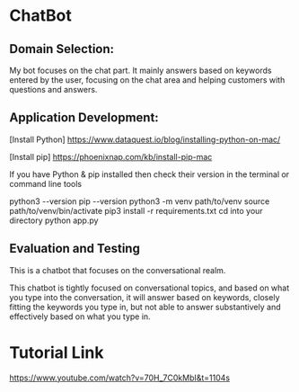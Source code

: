 # ChatBot

## Domain Selection:
My bot focuses on the chat part.
It mainly answers based on keywords entered by the user, focusing on the chat area and helping customers with questions and answers.


## Application Development:

[Install Python] https://www.dataquest.io/blog/installing-python-on-mac/

[Install pip] https://phoenixnap.com/kb/install-pip-mac

If you have Python & pip installed then check their version in the terminal or command line tools

python3 --version
pip --version
python3 -m venv path/to/venv
source path/to/venv/bin/activate
pip3 install -r requirements.txt
cd into your directory
python app.py



## Evaluation and Testing
This is a chatbot that focuses on the conversational realm.

This chatbot is tightly focused on conversational topics, and based on what you type into the conversation, it will answer based on keywords, closely fitting the keywords you type in, but not able to answer substantively and effectively based on what you type in.


# Tutorial Link
https://www.youtube.com/watch?v=70H_7C0kMbI&t=1104s